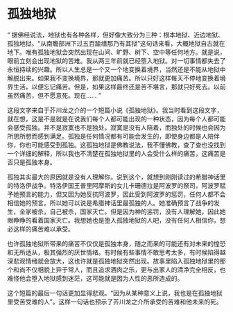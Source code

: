 # 孤独地狱
“ 据佛经说法，地狱也有各种各样，但好像大致分为三种：根本地狱、近边地狱、孤独地狱。“从南瞻部洲下过五百踰缮那乃有其狱”这句话来看，大概地狱自古就在地下。唯有孤独地狱会突然出现在山间、旷野、树下、空中等任何地方。就是说，眼前立刻会出现地狱的苦难。我从两三年前就已经堕入地狱。对一切事情都失去了永恒持续的兴趣。所以人生总是一个又一个地变换着境界，当然还是不能从地狱中解脱出来。如果我不变换境界，那就更加痛苦。所以只好这样每天不停地变换着境界生活，以便忘记痛苦。但是，如果这样最终还是苦不堪言，那就只好死去。以前虽然痛苦，但不愿意死。现在…… ”

这段文字来自于芥川龙之介的一个短篇小说《孤独地狱》。我当时看到这段文字，就在想，这是不是就是在说我们每个人都可能出现的一种状态，因为每个人都可能会感受孤独。并不是寂寞也不是独处。寂寞是没有人陪着，而独处的时候也会因为所思所想而感到满足。孤独是任何情况都有可能会发生的，即使身边都是人陪伴你，你也可能感受到孤独。这孤独地狱是佛教说法，我不懂佛教，查了查也没找到一个详细的解释，所以我也不清楚在孤独地狱里的人会受什么样的痛苦，这痛苦是否只是孤独本身。

孤独其实最大的原因就是没有人理解你。说到这个，就想到刚刚读过的希腊神话里的特洛伊战争。特洛伊国王普里阿摩斯的女儿卡珊德拉是阿波罗的祭司，阿波罗赋予她预言的能力，但又因为她反抗阿波罗，因此受到阿波罗的惩罚，任何人都不会相信她的预言。所以她可以说是希腊神话里最孤独的人。她准确预言了战争的发生，全家被杀，自己被杀，国家灭亡。但是因为神的惩罚，没有人理解她，因此她眼睁睁的看着国家灭亡。我想她也是堕入孤独地狱的人吧，没有任何人相信你，想必这样的痛苦难以承受。

也许孤独地狱所带来的痛苦不仅仅是孤独本身，随之而来的可能还有对未来的惶恐和无所适从，极其强烈的厌世情绪。有时候有些事情不敢思考太多，有时候陷得越深悲观情绪就会放大，这也许就是孤独地狱突然出现。故事里陷入孤独地狱里的那个和尚不仅相貌上异于常人，而且追求酒肉之乐，更与出家人的清净完全相反，也难怪他会堕入地狱感到迷茫，这可能就是因为人性的恶所造成的。

这个短篇的最后一句话更加显得悲观。“因为从某种意义上说，我也是在孤独地狱里受苦受难的人”。这样一句话也预示了芥川龙之介所承受的苦难和他未来的死。